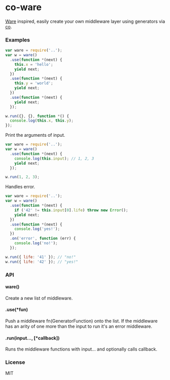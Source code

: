 # co-ware
  [Ware][] inspired, easily create your own middleware layer using generators via [co][].


### Examples

```js
var ware = require('..');
var w = ware()
  .use(function *(next) {
    this.x = 'hello';
    yield next;
  })
  .use(function *(next) {
    this.y = 'world';
    yield next;
  })
  .use(function *(next) {
    yield next;
  });

w.run({}, {}, function *() {
  console.log(this.x, this.y);
});
```

Print the arguments of input.

```js
var ware = require('..');
var w = ware()
  .use(function *(next) {
    console.log(this.input); // 1, 2, 3
    yield next;
  });

w.run(1, 2, 3);
```

Handles error.

```js
var ware = require('..');
var w = ware()
  .use(function *(next) {
    if ('42' != this.input[0].life) throw new Error();
    yield next;
  })
  .use(function *(next) {
    console.log('yes!');
  })
  .on('error', function (err) {
    console.log('no!');
  });

w.run({ life: '41' }); // "no!"
w.run({ life: '42' }); // "yes!"
```

### API

#### ware()

  Create a new list of middleware.

#### .use(*fun)

  Push a middleware fn(GeneratorFunction) onto the list. If the middleware has an arity of one more than the input to run it's an error middleware.

#### .run(input..., [*callback])

  Runs the middleware functions with input... and optionally calls callback.

### License

MIT

[ware]: https://github.com/segmentio/ware
[co]: https://github.com/visionmedia/co
